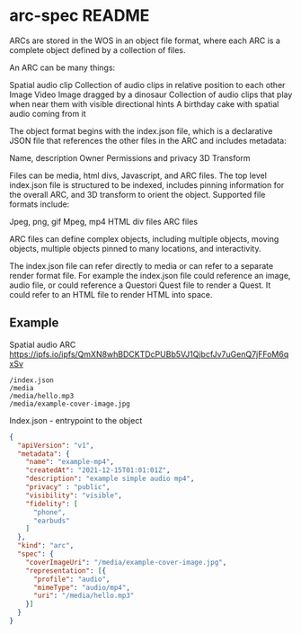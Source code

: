 # arc-spec README #

ARCs are stored in the WOS in an object file format, where each ARC is a complete object defined by a collection of files.

An ARC can be many things:  
 
Spatial audio clip
Collection of audio clips in relative position to each other
Image
Video
Image dragged by a dinosaur
Collection of audio clips that play when near them with visible directional hints
A birthday cake with spatial audio coming from it

The object format begins with the index.json file, which is a declarative JSON file that references the other files in the ARC and includes metadata:

Name, description
Owner
Permissions and privacy
3D Transform

Files can be media, html divs, Javascript, and ARC files.  The top level index.json file is structured to be indexed, includes pinning information for the overall ARC, and 3D transform to orient the object.  Supported file formats include:

Jpeg, png, gif
Mpeg, mp4
HTML div files
ARC files 

ARC files can define complex objects, including multiple objects, moving objects, multiple objects pinned to many locations, and interactivity.

The index.json file can refer directly to media or can refer to a separate render format file. For example the index.json file could reference an image, audio file, or could reference a Questori Quest file to render a Quest.  It could refer to an HTML file to render HTML into space.

## Example ##
Spatial audio ARC
https://ipfs.io/ipfs/QmXN8whBDCKTDcPUBb5VJ1QjbcfJv7uGenQ7jFFoM6qxSv

```Console
/index.json
/media
/media/hello.mp3
/media/example-cover-image.jpg
```

Index.json - entrypoint to the object
```json
{
  "apiVersion": "v1",
  "metadata": {
    "name": "example-mp4",
    "createdAt": "2021-12-15T01:01:01Z",
    "description": "example simple audio mp4",
    "privacy" : "public",
    "visibility": "visible",
    "fidelity": [
      "phone",
      "earbuds"
    ]
  },
  "kind": "arc",
  "spec": {
    "coverImageUri": "/media/example-cover-image.jpg",
    "representation": [{
      "profile": "audio",
      "mimeType": "audio/mp4",
      "uri": "/media/hello.mp3"
    }]
  }
}
```








